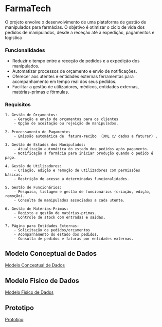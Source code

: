 
# FarmaTech

O projeto envolve o desenvolvimento de uma plataforma de gestão de manipulados para farmácias. O objetivo é otimizar o ciclo de vida dos pedidos de manipulados, desde a receção até à expedição, pagamentos e logística



### Funcionalidades

- Reduzir o tempo entre a receção de pedidos e a expedição dos manipulados.
- Automatizar processos de orçamento e envio de notificações.
- Oferecer aos utentes e entidades externas ferramentas para acompanhamento em tempo real dos seus pedidos.
- Facilitar a gestão de utilizadores, médicos, entidades externas, matérias-primas e fórmulas.

### Requisitos

    1. Gestão de Orçamentos:
        - Geração e envio de orçamentos para os clientes
        - Opção de aceitação ou rejeição de manipulados.

    2. Processamento de Pagamentos
        - Emissão automática de  fatura-recibo  (XML c/ dados a faturar) .

    3. Gestão de Estados dos Manipulados:
        - Atualização automática do estado dos pedidos após pagamento.
        - Notificação à farmácia para iniciar produção quando o pedido é pago.

    4. Gestão de Utilizadores:
        - Criação, edição e remoção de utilizadores com permissões básicas.
        - Restrição de acesso a determinadas funcionalidades.

    5. Gestão de Funcionários:
        - Pesquisa, listagem e gestão de funcionários (criação, edição, remoção).
        - Consulta de manipulados associados a cada utente.

    6. Gestão de Matérias-Primas:
        - Registo e gestão de matérias-primas.
        - Controle de stock com entradas e saídas.

    7. Página para Entidades Externas:
        - Solicitação de pedidos/orçamentos
        - Acompanhamento do estado dos pedidos.
        - Consulta de pedidos e faturas por entidades externas.
## Modelo Conceptual de Dados

[Modelo Conceptual de Dados](https://drive.google.com/file/d/1v7F2n6VQhMNU74I07PObuSXfKW2uRuBh/view?usp=sharing)

## Modelo Fisico de Dados

[Modelo Fisico de Dados](https://easyrd.dev/workspace/farmatech-7d0078ac-0b58-4c62-b68f-b8b858cc889d)

## Prototipo

[Prototipo](https://www.figma.com/design/9gkBf7mzJfMucbLN8d5npz/FarmaTech?t=NWH4htNztfyYe59O-1)
